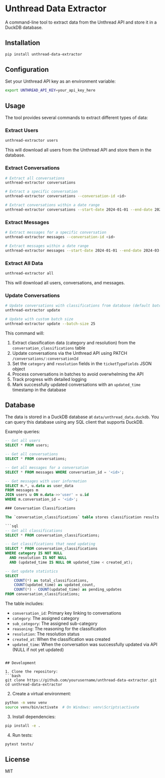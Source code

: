 # Unthread Data Extractor

A command-line tool to extract data from the Unthread API and store it in a DuckDB database.

## Installation

```bash
pip install unthread-data-extractor
```

## Configuration

Set your Unthread API key as an environment variable:

```bash
export UNTHREAD_API_KEY=your_api_key_here
```

## Usage

The tool provides several commands to extract different types of data:

### Extract Users

```bash
unthread-extractor users
```

This will download all users from the Unthread API and store them in the database.

### Extract Conversations

```bash
# Extract all conversations
unthread-extractor conversations

# Extract a specific conversation
unthread-extractor conversations --conversation-id <id>

# Extract conversations within a date range
unthread-extractor conversations --start-date 2024-01-01 --end-date 2024-03-15
```

### Extract Messages

```bash
# Extract messages for a specific conversation
unthread-extractor messages --conversation-id <id>

# Extract messages within a date range
unthread-extractor messages --start-date 2024-01-01 --end-date 2024-03-15
```

### Extract All Data

```bash
unthread-extractor all
```

This will download all users, conversations, and messages.

### Update Conversations

```bash
# Update conversations with classifications from database (default batch size: 50)
unthread-extractor update

# Update with custom batch size
unthread-extractor update --batch-size 25
```

This command will:
1. Extract classification data (category and resolution) from the `conversation_classifications` table
2. Update conversations via the Unthread API using PATCH `/conversations/:conversationId`
3. Set the `category` and `resolution` fields in the `ticketTypeFields` JSON object
4. Process conversations in batches to avoid overwhelming the API
5. Track progress with detailed logging
6. Mark successfully updated conversations with an `updated_time` timestamp in the database

## Database

The data is stored in a DuckDB database at `data/unthread_data.duckdb`. You can query this database using any SQL client that supports DuckDB.

Example queries:

```sql
-- Get all users
SELECT * FROM users;

-- Get all conversations
SELECT * FROM conversations;

-- Get all messages for a conversation
SELECT * FROM messages WHERE conversation_id = '<id>';

-- Get messages with user information
SELECT m.*, u.data as user_data
FROM messages m
JOIN users u ON m.data->>'user' = u.id
WHERE m.conversation_id = '<id>';

### Conversation Classifications

The `conversation_classifications` table stores classification results:

```sql
-- Get all classifications
SELECT * FROM conversation_classifications;

-- Get classifications that need updating
SELECT * FROM conversation_classifications 
WHERE category IS NOT NULL 
  AND resolution IS NOT NULL 
  AND (updated_time IS NULL OR updated_time < created_at);

-- Get update statistics
SELECT 
    COUNT(*) as total_classifications,
    COUNT(updated_time) as updated_count,
    COUNT(*) - COUNT(updated_time) as pending_updates
FROM conversation_classifications;
```

The table includes:
- `conversation_id`: Primary key linking to conversations
- `category`: The assigned category
- `sub_category`: The assigned sub-category  
- `reasoning`: The reasoning for the classification
- `resolution`: The resolution status
- `created_at`: When the classification was created
- `updated_time`: When the conversation was successfully updated via API (NULL if not yet updated)
```

## Development

1. Clone the repository:
```bash
git clone https://github.com/yourusername/unthread-data-extractor.git
cd unthread-data-extractor
```

2. Create a virtual environment:
```bash
python -m venv venv
source venv/bin/activate  # On Windows: venv\Scripts\activate
```

3. Install dependencies:
```bash
pip install -e .
```

4. Run tests:
```bash
pytest tests/
```

## License

MIT

